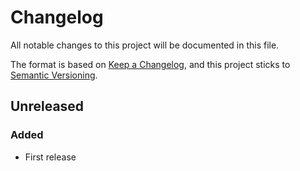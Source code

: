 # Changelog
All notable changes to this project will be documented in this file.

The format is based on [Keep a Changelog](https://keepachangelog.com/en/1.0.0/),
and this project sticks to [Semantic Versioning](https://semver.org/spec/v2.0.0.html).

## Unreleased

### Added
- First release
